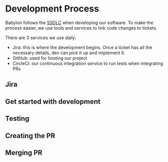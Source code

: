 # Development Process

Babylon follows the [SSDLC](https://engineering.ops.babylontech.co.uk/docs/standards-ssdlc) when developing our software. To make the process easier, we use tools and services to link code changes to tickets.

There are 3 services we use daily:
- Jira: this is where the development begins. Once a ticket has all the necessary details, dev can pick it up and implement it. <!-- TODO: [CNSMR-3230] link to Jira article -->
- GitHub: used for hosting our project
- CircleCI: our continuous integration service to run tests when integrating PRs <!-- TODO: [CNSMR-xxxx] link to CircleCI article -->

## Jira

## Get started with development

## Testing

## Creating the PR

## Merging PR
